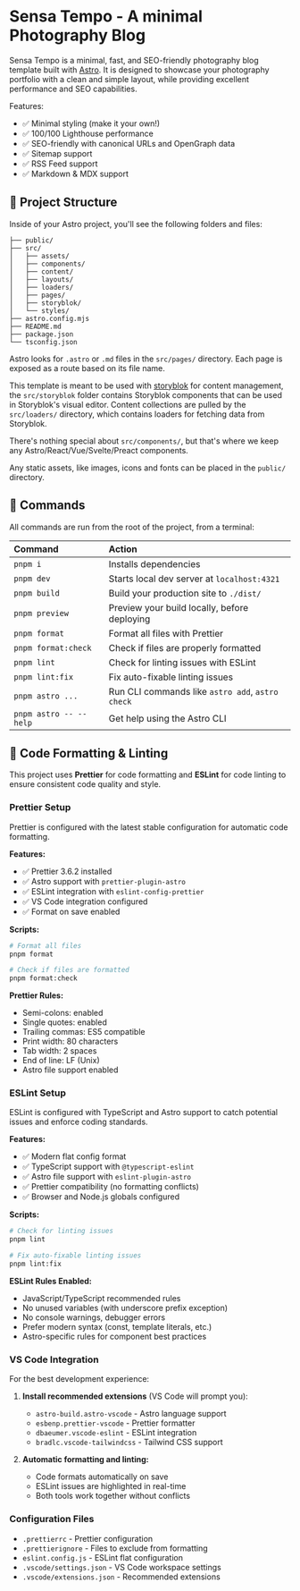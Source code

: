 # Sensa Tempo - A minimal Photography Blog

Sensa Tempo is a minimal, fast, and SEO-friendly photography blog template built with [Astro](https://astro.build). It is designed to showcase your photography portfolio with a clean and simple layout, while providing excellent performance and SEO capabilities.

Features:

- ✅ Minimal styling (make it your own!)
- ✅ 100/100 Lighthouse performance
- ✅ SEO-friendly with canonical URLs and OpenGraph data
- ✅ Sitemap support
- ✅ RSS Feed support
- ✅ Markdown & MDX support

## 🚀 Project Structure

Inside of your Astro project, you'll see the following folders and files:

```text
├── public/
├── src/
│   ├── assets/
│   ├── components/
│   ├── content/
│   ├── layouts/
│   ├── loaders/
│   ├── pages/
│   ├── storyblok/
│   └── styles/
├── astro.config.mjs
├── README.md
├── package.json
└── tsconfig.json
```

Astro looks for `.astro` or `.md` files in the `src/pages/` directory. Each page is exposed as a route based on its file name.

This template is meant to be used with [storyblok](https://www.storyblok.com/) for content management, the `src/storyblok` folder contains Storyblok components that can be used in Storyblok's visual editor. Content collections are pulled by the `src/loaders/` directory, which contains loaders for fetching data from Storyblok.

There's nothing special about `src/components/`, but that's where we keep any Astro/React/Vue/Svelte/Preact components.

Any static assets, like images, icons and fonts can be placed in the `public/` directory.

## 🧞 Commands

All commands are run from the root of the project, from a terminal:

| Command                | Action                                           |
| :--------------------- | :----------------------------------------------- |
| `pnpm i`               | Installs dependencies                            |
| `pnpm dev`             | Starts local dev server at `localhost:4321`      |
| `pnpm build`           | Build your production site to `./dist/`          |
| `pnpm preview`         | Preview your build locally, before deploying     |
| `pnpm format`          | Format all files with Prettier                   |
| `pnpm format:check`    | Check if files are properly formatted            |
| `pnpm lint`            | Check for linting issues with ESLint             |
| `pnpm lint:fix`        | Fix auto-fixable linting issues                  |
| `pnpm astro ...`       | Run CLI commands like `astro add`, `astro check` |
| `pnpm astro -- --help` | Get help using the Astro CLI                     |

## 🎨 Code Formatting & Linting

This project uses **Prettier** for code formatting and **ESLint** for code linting to ensure consistent code quality and style.

### Prettier Setup

Prettier is configured with the latest stable configuration for automatic code formatting.

**Features:**
- ✅ Prettier 3.6.2 installed
- ✅ Astro support with `prettier-plugin-astro`
- ✅ ESLint integration with `eslint-config-prettier`
- ✅ VS Code integration configured
- ✅ Format on save enabled

**Scripts:**
```bash
# Format all files
pnpm format

# Check if files are formatted
pnpm format:check
```

**Prettier Rules:**
- Semi-colons: enabled
- Single quotes: enabled
- Trailing commas: ES5 compatible
- Print width: 80 characters
- Tab width: 2 spaces
- End of line: LF (Unix)
- Astro file support enabled

### ESLint Setup

ESLint is configured with TypeScript and Astro support to catch potential issues and enforce coding standards.

**Features:**
- ✅ Modern flat config format
- ✅ TypeScript support with `@typescript-eslint`
- ✅ Astro file support with `eslint-plugin-astro`
- ✅ Prettier compatibility (no formatting conflicts)
- ✅ Browser and Node.js globals configured

**Scripts:**
```bash
# Check for linting issues
pnpm lint

# Fix auto-fixable linting issues
pnpm lint:fix
```

**ESLint Rules Enabled:**
- JavaScript/TypeScript recommended rules
- No unused variables (with underscore prefix exception)
- No console warnings, debugger errors
- Prefer modern syntax (const, template literals, etc.)
- Astro-specific rules for component best practices

### VS Code Integration

For the best development experience:

1. **Install recommended extensions** (VS Code will prompt you):
   - `astro-build.astro-vscode` - Astro language support
   - `esbenp.prettier-vscode` - Prettier formatter
   - `dbaeumer.vscode-eslint` - ESLint integration
   - `bradlc.vscode-tailwindcss` - Tailwind CSS support

2. **Automatic formatting and linting:**
   - Code formats automatically on save
   - ESLint issues are highlighted in real-time
   - Both tools work together without conflicts

### Configuration Files

- `.prettierrc` - Prettier configuration
- `.prettierignore` - Files to exclude from formatting
- `eslint.config.js` - ESLint flat configuration
- `.vscode/settings.json` - VS Code workspace settings
- `.vscode/extensions.json` - Recommended extensions
